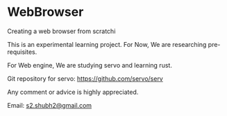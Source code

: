 # WebBrowser
Creating a web browser from scratchi

This is an experimental learning project. For Now, We are researching pre-requisites.

For Web engine, We are studying servo and learning rust.

Git repository for servo:
https://github.com/servo/serv

Any comment or advice is highly appreciated.

Email: s2.shubh2@gmail.com
